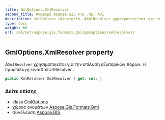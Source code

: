```yaml
---
title: GmlOptions.XmlResolver
second_title: Αναφορά Aspose.GIS για .NET API
description: GmlOptions ιδιοκτησία. ΑXmlResolver χρησιμοποιείται για την επίλυση εξωτερικών πόρων. Η προεπιλογή είναιXmlUrlResolver .
type: docs
weight: 60
url: /el/net/aspose.gis.formats.gml/gmloptions/xmlresolver/
---
```

## GmlOptions.XmlResolver property

Α`XmlResolver` χρησιμοποιείται για την επίλυση εξωτερικών πόρων. Η προεπιλογή είναιXmlUrlResolver .

```csharp
public XmlResolver XmlResolver { get; set; }
```

### Δείτε επίσης

* class [GmlOptions](../)
* χώρος ονομάτων [Aspose.Gis.Formats.Gml](../../gmloptions/)
* συνέλευση [Aspose.GIS](../../../)


